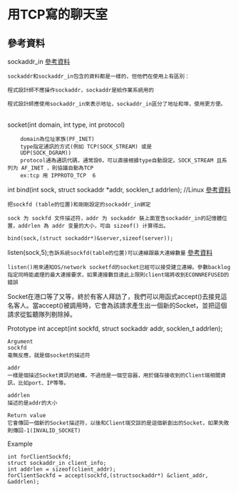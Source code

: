 # 用TCP寫的聊天室<br />
## 參考資料
sockaddr_in [參考資料](https://codertw.com/%E5%89%8D%E7%AB%AF%E9%96%8B%E7%99%BC/392331/)
```
sockaddr和sockaddr_in包含的資料都是一樣的，但他們在使用上有區別：

程式設計師不應操作sockaddr，sockaddr是給作業系統用的

程式設計師應使用sockaddr_in來表示地址，sockaddr_in區分了地址和埠，使用更方便。
``` 
<br />
socket(int domain, int type, int protocol)<br />

```
    domain為位址家族(PF_INET)
    type指定通訊的方式(例如 TCP(SOCK_STREAM) 或是
    UDP(SOCK_DGRAM))
    protocol通為通訊代碼，通常設0，可以直接根據type自動設定。SOCK_STREAM 且系列为 AF_INET ，則協議自動為TCP
    ex:tcp 用 IPPROTO_TCP  6
```

int bind(int sock, struct sockaddr *addr, socklen_t addrlen);  //Linux [參考資料](http://c.biancheng.net/cpp/html/3033.html)

```
把sockfd (table的位置)和剛剛設定的sockaddr_in綁定

sock 为 sockfd 文件描述符，addr 为 sockaddr 裝上面宣告sockaddr_in的記憶體位置，addrlen 為 addr 变量的大小，可由 sizeof() 计算得出。

bind(sock,(struct sockaddr*)&server,sizeof(server)); 
```

listen(sock,5);`告訴系統sockfd(table的位置)可以連線跟最大連線數量` [參考資料](http://stenlyho.blogspot.com/2008/08/socket-listen.html)

```listen()用來通知OS/network socketfd的socket已經可以接受建立連線。參數backlog指定同時能處理的最大連接要求，如果連接數目達此上限則client端將收到ECONNREFUSED的錯誤```

Socket在港口等了又等，終於有客人拜訪了，我們可以用函式accept()去接見這名客人。當accept()被調用時，它會為該請求產生出一個新的Socket，並把這個請求從監聽隊列剔除掉。

Prototype
int accept(int sockfd, struct sockaddr addr, socklen_t addrlen);
```
Argument
sockfd
毫無反應，就是個socket的描述符

addr
一樣是個描述Socket資訊的結構，不過他是一個空容器，用於儲存接收到的Client端相關資訊，比如port、IP等等。

addrlen
描述的是addr的大小

Return value
它會傳回一個新的Socket描述符，以後和Client端交談的是這個新創出的Socket，如果失敗則傳回-1(INVALID_SOCKET)
```
Example
```
int forClientSockfd;
struct sockaddr_in client_info;
int addrlen = sizeof(client_addr);
forClientSockfd = accept(sockfd,(structsockaddr*) &client_addr, &addrlen);
```
